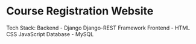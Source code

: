 # Course Registration Website 

Tech Stack:
Backend - Django    Django-REST Framework
Frontend - HTML     CSS     JavaScript
Database - MySQL




